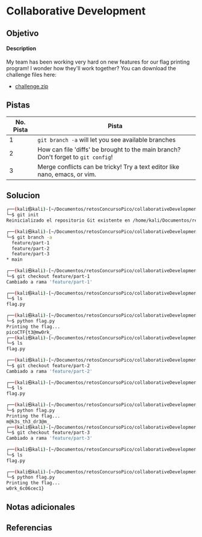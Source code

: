 # Collaborative Development

## Objetivo
#### Description

My team has been working very hard on new features for our flag printing program! I wonder how they'll work together? You can download the challenge files here:

- [challenge.zip](https://artifacts.picoctf.net/c_titan/178/challenge.zip)
## Pistas

| No. Pista | Pista                                                                             |
| --------- | --------------------------------------------------------------------------------- |
| 1         | `git branch -a` will let you see available branches                               |
| 2         | How can file 'diffs' be brought to the main branch? Don't forget to `git config`! |
| 3         | Merge conflicts can be tricky! Try a text editor like nano, emacs, or vim.        |

## Solucion
```bash
┌──(kali㉿kali)-[~/Documentos/retosConcursoPico/collaborativeDevelopment/drop-in]
└─$ git init               
Reinicializado el repositorio Git existente en /home/kali/Documentos/retosConcursoPico/collaborativeDevelopment/drop-in/.git/
                                                                                             
┌──(kali㉿kali)-[~/Documentos/retosConcursoPico/collaborativeDevelopment/drop-in]
└─$ git branch -a
  feature/part-1
  feature/part-2
  feature/part-3
* main
                                                                                             
┌──(kali㉿kali)-[~/Documentos/retosConcursoPico/collaborativeDevelopment/drop-in]
└─$ git checkout feature/part-1                          
Cambiado a rama 'feature/part-1'
                                                                                             
┌──(kali㉿kali)-[~/Documentos/retosConcursoPico/collaborativeDevelopment/drop-in]
└─$ ls    
flag.py
                                                                                             
┌──(kali㉿kali)-[~/Documentos/retosConcursoPico/collaborativeDevelopment/drop-in]
└─$ python flag.py
Printing the flag...
picoCTF{t3@mw0rk_                                                                                             
┌──(kali㉿kali)-[~/Documentos/retosConcursoPico/collaborativeDevelopment/drop-in]
└─$ ls
flag.py
                                                                                             
┌──(kali㉿kali)-[~/Documentos/retosConcursoPico/collaborativeDevelopment/drop-in]
└─$ git checkout feature/part-2
Cambiado a rama 'feature/part-2'
                                                                                             
┌──(kali㉿kali)-[~/Documentos/retosConcursoPico/collaborativeDevelopment/drop-in]
└─$ ls
flag.py
                                                                                             
┌──(kali㉿kali)-[~/Documentos/retosConcursoPico/collaborativeDevelopment/drop-in]
└─$ python flag.py             
Printing the flag...
m@k3s_th3_dr3@m_                                                                                             
┌──(kali㉿kali)-[~/Documentos/retosConcursoPico/collaborativeDevelopment/drop-in]
└─$ git checkout feature/part-3
Cambiado a rama 'feature/part-3'
                                                                                             
┌──(kali㉿kali)-[~/Documentos/retosConcursoPico/collaborativeDevelopment/drop-in]
└─$ ls                         
flag.py
                                                                                             
┌──(kali㉿kali)-[~/Documentos/retosConcursoPico/collaborativeDevelopment/drop-in]
└─$ python flag.py             
Printing the flag...
w0rk_6c06cec1}
```

## Notas adicionales

## Referencias
